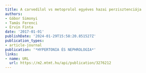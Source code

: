 ```yaml
---
title: A carvedilol vs metoprolol egyéves hazai perzisztenciája
authors:
- Gábor Simonyi
- Tamás Ferenci
- Ervin Finta
date: '2017-01-01'
publishDate: '2024-01-29T15:58:20.851527Z'
publication_types:
- article-journal
publication: '*HYPERTONIA ÉS NEPHROLOGIA*'
links:
- name: URL
  url: https://m2.mtmt.hu/api/publication/3276212
---
```

